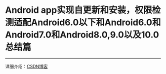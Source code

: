 # Android app实现自更新和安装，权限检测适配Android6.0以下和Android6.0和Android7.0和Android8.0,9.0以及10.0总结篇
---
详细介绍：[CSDN博客](https://blog.csdn.net/qq_16601407/article/details/79630094)
